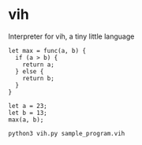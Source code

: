# vih
Interpreter for vih, a tiny little language

```
let max = func(a, b) {
  if (a > b) {
    return a;
  } else {
    return b;
  }
}

let a = 23;
let b = 13;
max(a, b);
```

```
python3 vih.py sample_program.vih
```


